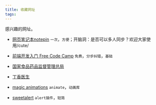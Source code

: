```yaml
---
title: 收藏网址
tags:
---
```

感兴趣的网址。

* [网页笔记本notepin](https://notepin.co/) `一次`，`方便`；开脑洞：是否可以多人同步？欢迎大家使用/cute/

* [前端开发入门 Free Code Camp](https://www.freecodecamp.com/) `免费`，`分步纠错`，`基础`

* [国家食品药品监督管理总局](http://www.sfda.gov.cn/WS01/CL1028/)

* [丁香医生](http://dxy.com/)

* [magic animations](https://minimamente.com/example/magic_animations/) `animate`，`动画库`

* [sweetalert](http://t4t5.github.io/sweetalert/) `alert插件`，`轻简`